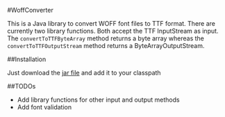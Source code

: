 #WoffConverter

This is a Java library to convert WOFF font files to TTF format. There are currently two library functions. Both accept the TTF InputStream as input. The `convertToTTFByteArray` method returns a byte array whereas the `convertToTTFOutputStream` method returns a ByteArrayOutputStream.

##Installation

Just download the [jar file](https://github.com/anupthegit/WOFFToTTFJava/releases/download/v1.0/WoffConverter.jar) and add it to your classpath

##TODOs

* Add library functions for other input and output methods
* Add font validation
